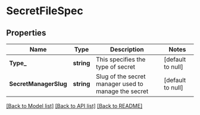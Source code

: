 # SecretFileSpec

## Properties
Name | Type | Description | Notes
------------ | ------------- | ------------- | -------------
**Type_** | **string** | This specifies the type of secret | [default to null]
**SecretManagerSlug** | **string** | Slug of the secret manager used to manage the secret | [default to null]

[[Back to Model list]](../README.md#documentation-for-models) [[Back to API list]](../README.md#documentation-for-api-endpoints) [[Back to README]](../README.md)

